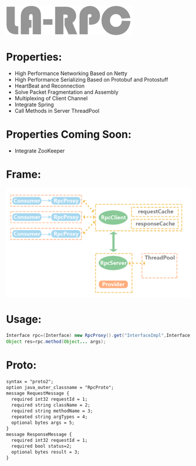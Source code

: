![](https://github.com/bysoul/la-rpc/blob/master/display/newrpclogo.jpg)
# Properties:  
* High Performance Networking Based on Netty  
* High Performance Serializing Based on Protobuf and Protostuff  
* HeartBeat and Reconnection 
* Solve Packet Fragmentation and Assembly  
* Multiplexing of Client Channel   
* Integrate Spring  
* Call Methods in Server ThreadPool  

# Properties Coming Soon:  
* Integrate ZooKeeper   

# Frame:
![](https://github.com/bysoul/la-rpc/blob/master/display/frame.jpg)

# Usage:
```JAVA
Interface rpc=(Interface) new RpcProxy().get("InterfaceImpl",Interface.class);  
Object res=rpc.method(Object... args);
```
# Proto:
```
syntax = "proto2";
option java_outer_classname = "RpcProto";
message RequestMessage {
  required int32 requestId = 1;
  required string className = 2;
  required string methodName = 3;
  repeated string argTypes = 4;
  optional bytes args = 5;
}
message ResponseMessage {
  required int32 requestId = 1;
  required bool status=2;
  optional bytes result = 3;
}
```
